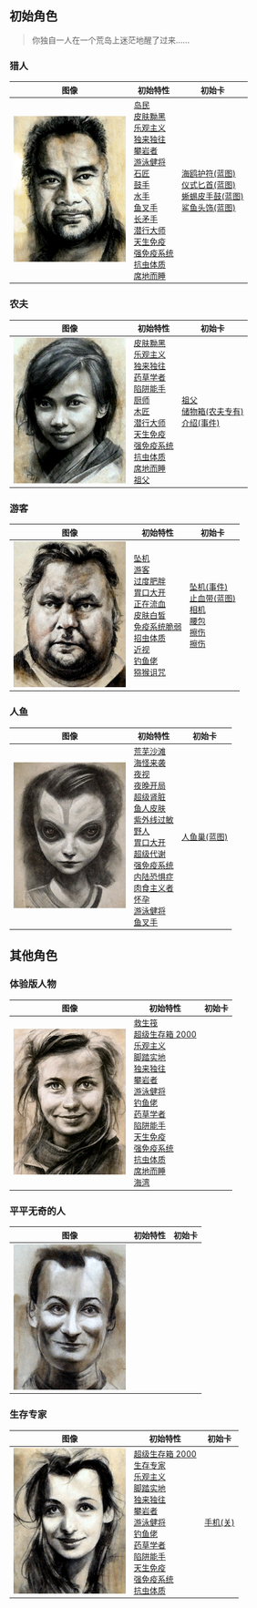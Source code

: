 ## 初始角色  
> 你独自一人在一个荒岛上迷茫地醒了过来……  
  
### 猎人  
图像  |  初始特性  |  初始卡  
----  |  ----  |  ----  
![](Sprite/Hunter17407.png)  |  [岛民](Pk_2_Islander.md)<br>[皮肤黝黑](Pk_3_DarkSkin.md)<br>[乐观主义](Pk_4_Optimist.md)<br>[独来独往](Pk_4_Loner.md)<br>[攀岩者](Pk_5_Climber.md)<br>[游泳健将](Pk_5_Swimmer.md)<br>[石匠](Pk_5_Knapper.md)<br>[鼓手](Pk_5_Drummer.md)<br>[水手](Pk_4_Sailor.md)<br>[鱼叉手](Pk_5_SpearFisher.md)<br>[长矛手](Pk_5_SpearFighter.md)<br>[潜行大师](Pk_5_StealthMaster.md)<br>[天生免疫](Pk_4_Immunized.md)<br>[强免疫系统](Pk_4_ImmuneSystemStrong.md)<br>[抗虫体质](Pk_4_BugResistant.md)<br>[席地而睡](Pk_4_RoughSleeper.md)  |  [海鸥护符(蓝图)](Bp_SeagullCharm.md)<br>[仪式匕首(蓝图)](Bp_CeremonialDagger.md)<br>[蜥蜴皮手鼓(蓝图)](Bp_LizardDrum.md)<br>[鲨鱼头饰(蓝图)](Bp_SharkHeadpiece.md)  
### 农夫  
图像  |  初始特性  |  初始卡  
----  |  ----  |  ----  
![](Sprite/Farmer.png)  |  [皮肤黝黑](Pk_3_DarkSkin.md)<br>[乐观主义](Pk_4_Optimist.md)<br>[独来独往](Pk_4_Loner.md)<br>[药草学者](Pk_5_Herbologist.md)<br>[陷阱能手](Pk_5_Trapper.md)<br>[厨师](Pk_5_Cook.md)<br>[木匠](Pk_5_Woodworker.md)<br>[潜行大师](Pk_5_StealthMaster.md)<br>[天生免疫](Pk_4_Immunized.md)<br>[强免疫系统](Pk_4_ImmuneSystemStrong.md)<br>[抗虫体质](Pk_4_BugResistant.md)<br>[席地而睡](Pk_4_RoughSleeper.md)<br>[祖父](Pk_6_Grandfather.md)  |  [祖父](Grandfather.md)<br>[储物箱(农夫专有)](ChestFarmer.md)<br>[介绍(事件)](Event_IntroFarmer.md)  
### 游客  
图像  |  初始特性  |  初始卡  
----  |  ----  |  ----  
![](Sprite/Tourist.png)  |  [坠机](Pk_1_PlaneCrash.md)<br>[游客](Pk_2_Tourist.md)<br>[过度肥胖](Pk_3_Obese.md)<br>[胃口大开](Pk_4_Gluttonous.md)<br>[正在流血](Pk_3_BleedingWound.md)<br>[皮肤白皙](Pk_3_PaleSkin.md)<br>[免疫系统脆弱](Pk_4_ImmuneSystemWeak.md)<br>[招虫体质](Pk_4_BugAttractant.md)<br>[近视](Pk_3_Shortsighted.md)<br>[钓鱼佬](Pk_5_Fisher.md)<br>[猕猴诅咒](Pk_1_MacaqueCurse.md)  |  [坠机(事件)](Event_IntroTourist1.md)<br>[止血带(蓝图)](Bp_Tourniquet.md)<br>[相机](Camera.md)<br>[腰包](BeltBag.md)<br>[擦伤](W_Abrasion.md)<br>[擦伤](W_Abrasion.md)  
### 人鱼  
图像  |  初始特性  |  初始卡  
----  |  ----  |  ----  
![](Sprite/MermaidGirl.png)  |  [荒芜沙滩](Pk_1_LocationDesolateBeach.md)<br>[海怪来袭](Pk_1_Seahounds.md)<br>[夜视](Pk_3_NightVision.md)<br>[夜晚开局](Pk_1_NightStart.md)<br>[超级肾脏](Pk_3_SpecializedKidneys.md)<br>[鱼人皮肤](Pk_3_PermeableSkin.md)<br>[紫外线过敏](Pk_3_SunAllergy.md)<br>[野人](Pk_4_Feral.md)<br>[胃口大开](Pk_4_Gluttonous.md)<br>[超级代谢](Pk_4_HyperMetabolism.md)<br>[强免疫系统](Pk_4_ImmuneSystemStrong.md)<br>[内陆恐惧症](Pk_4_LandSickness.md)<br>[肉食主义者](Pk_4_Carnivore.md)<br>[怀孕](Pk_6_Pregnancy.md)<br>[游泳健将](Pk_5_Swimmer.md)<br>[鱼叉手](Pk_5_SpearFisher.md)  |  [人鱼巢(蓝图)](Bp_MermaidNest.md)  
## 其他角色  
### 体验版人物  
图像  |  初始特性  |  初始卡  
----  |  ----  |  ----  
![](Sprite/NordicGirl.png)  |  [救生筏](Pk_1_LifeRaft.md)<br>[超级生存箱 2000](Pk_2_SurvivalTrunk.md)<br>[乐观主义](Pk_4_Optimist.md)<br>[脚踏实地](Pk_4_DownToEarth.md)<br>[独来独往](Pk_4_Loner.md)<br>[攀岩者](Pk_5_Climber.md)<br>[游泳健将](Pk_5_Swimmer.md)<br>[钓鱼佬](Pk_5_Fisher.md)<br>[药草学者](Pk_5_Herbologist.md)<br>[陷阱能手](Pk_5_Trapper.md)<br>[天生免疫](Pk_4_Immunized.md)<br>[强免疫系统](Pk_4_ImmuneSystemStrong.md)<br>[抗虫体质](Pk_4_BugResistant.md)<br>[席地而睡](Pk_4_RoughSleeper.md)<br>[海湾](Pk_1_LocationBay.md)  |    
### 平平无奇的人  
图像  |  初始特性  |  初始卡  
----  |  ----  |  ----  
![](Sprite/TestDummy.png)  |    |    
### 生存专家  
图像  |  初始特性  |  初始卡  
----  |  ----  |  ----  
![](Sprite/WesternGirl.png)  |  [超级生存箱 2000](Pk_2_SurvivalTrunk.md)<br>[生存专家](Pk_2_Survivalist.md)<br>[乐观主义](Pk_4_Optimist.md)<br>[脚踏实地](Pk_4_DownToEarth.md)<br>[独来独往](Pk_4_Loner.md)<br>[攀岩者](Pk_5_Climber.md)<br>[游泳健将](Pk_5_Swimmer.md)<br>[钓鱼佬](Pk_5_Fisher.md)<br>[药草学者](Pk_5_Herbologist.md)<br>[陷阱能手](Pk_5_Trapper.md)<br>[天生免疫](Pk_4_Immunized.md)<br>[强免疫系统](Pk_4_ImmuneSystemStrong.md)<br>[抗虫体质](Pk_4_BugResistant.md)  |  [手机(关)](PhoneOff.md)  


<script>document.title="可选角色 - 卡牌生存百科 Card Survival Wiki";</script>